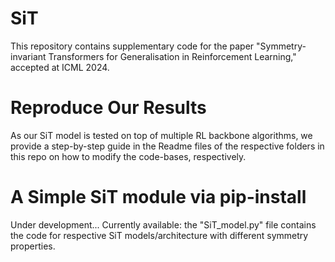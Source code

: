 # SiT
This repository contains supplementary code for the paper "Symmetry-invariant Transformers for Generalisation in Reinforcement Learning," accepted at ICML 2024.

# Reproduce Our Results
As our SiT model is tested on top of multiple RL backbone algorithms, we provide a step-by-step guide in the Readme files of the respective folders in this repo on how to modify the code-bases, respectively. 

# A Simple SiT module via pip-install
Under development... Currently available: the "SiT_model.py" file contains the code for respective SiT models/architecture with different symmetry properties. 

